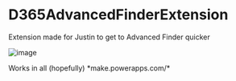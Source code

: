 # D365AdvancedFinderExtension
Extension made for Justin to get to Advanced Finder quicker

![image](https://github.com/user-attachments/assets/abedcd31-df43-42d1-826d-df599142ac96)

Works in all (hopefully) \*make.powerapps.com/\*
